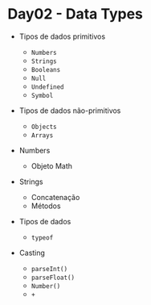 # Day02 - Data Types

* Tipos de dados primitivos
    * `Numbers`
    * `Strings`
    * `Booleans`
    * `Null`
    * `Undefined`
    * `Symbol`

* Tipos de dados não-primitivos
    * `Objects`
    * `Arrays`

* Numbers
    * Objeto Math

* Strings
    * Concatenação
    * Métodos

* Tipos de dados
    * `typeof`

* Casting
    * `parseInt()`
    * `parseFloat()`
    * `Number()`
    * `+`
